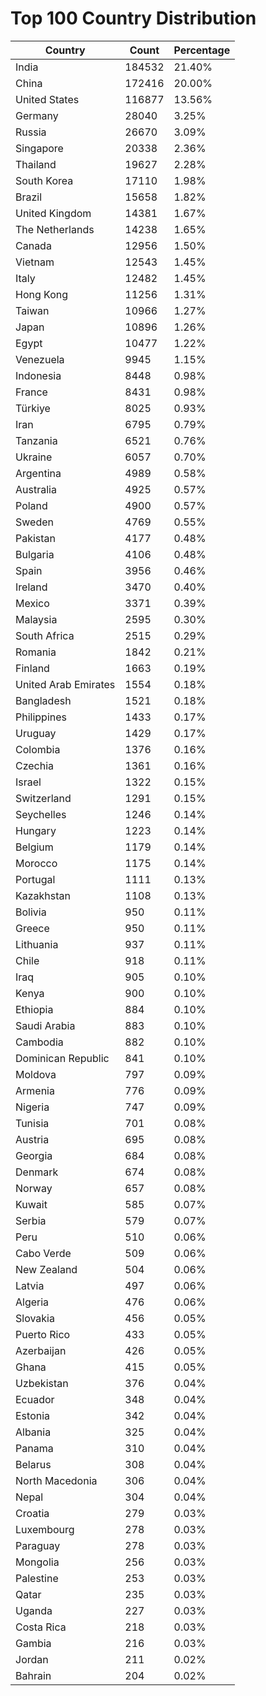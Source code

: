 # Top 100 Country Distribution
| Country | Count | Percentage |
|----|----|----|
| India | 184532 | 21.40% |
| China | 172416 | 20.00% |
| United States | 116877 | 13.56% |
| Germany | 28040 | 3.25% |
| Russia | 26670 | 3.09% |
| Singapore | 20338 | 2.36% |
| Thailand | 19627 | 2.28% |
| South Korea | 17110 | 1.98% |
| Brazil | 15658 | 1.82% |
| United Kingdom | 14381 | 1.67% |
| The Netherlands | 14238 | 1.65% |
| Canada | 12956 | 1.50% |
| Vietnam | 12543 | 1.45% |
| Italy | 12482 | 1.45% |
| Hong Kong | 11256 | 1.31% |
| Taiwan | 10966 | 1.27% |
| Japan | 10896 | 1.26% |
| Egypt | 10477 | 1.22% |
| Venezuela | 9945 | 1.15% |
| Indonesia | 8448 | 0.98% |
| France | 8431 | 0.98% |
| Türkiye | 8025 | 0.93% |
| Iran | 6795 | 0.79% |
| Tanzania | 6521 | 0.76% |
| Ukraine | 6057 | 0.70% |
| Argentina | 4989 | 0.58% |
| Australia | 4925 | 0.57% |
| Poland | 4900 | 0.57% |
| Sweden | 4769 | 0.55% |
| Pakistan | 4177 | 0.48% |
| Bulgaria | 4106 | 0.48% |
| Spain | 3956 | 0.46% |
| Ireland | 3470 | 0.40% |
| Mexico | 3371 | 0.39% |
| Malaysia | 2595 | 0.30% |
| South Africa | 2515 | 0.29% |
| Romania | 1842 | 0.21% |
| Finland | 1663 | 0.19% |
| United Arab Emirates | 1554 | 0.18% |
| Bangladesh | 1521 | 0.18% |
| Philippines | 1433 | 0.17% |
| Uruguay | 1429 | 0.17% |
| Colombia | 1376 | 0.16% |
| Czechia | 1361 | 0.16% |
| Israel | 1322 | 0.15% |
| Switzerland | 1291 | 0.15% |
| Seychelles | 1246 | 0.14% |
| Hungary | 1223 | 0.14% |
| Belgium | 1179 | 0.14% |
| Morocco | 1175 | 0.14% |
| Portugal | 1111 | 0.13% |
| Kazakhstan | 1108 | 0.13% |
| Bolivia | 950 | 0.11% |
| Greece | 950 | 0.11% |
| Lithuania | 937 | 0.11% |
| Chile | 918 | 0.11% |
| Iraq | 905 | 0.10% |
| Kenya | 900 | 0.10% |
| Ethiopia | 884 | 0.10% |
| Saudi Arabia | 883 | 0.10% |
| Cambodia | 882 | 0.10% |
| Dominican Republic | 841 | 0.10% |
| Moldova | 797 | 0.09% |
| Armenia | 776 | 0.09% |
| Nigeria | 747 | 0.09% |
| Tunisia | 701 | 0.08% |
| Austria | 695 | 0.08% |
| Georgia | 684 | 0.08% |
| Denmark | 674 | 0.08% |
| Norway | 657 | 0.08% |
| Kuwait | 585 | 0.07% |
| Serbia | 579 | 0.07% |
| Peru | 510 | 0.06% |
| Cabo Verde | 509 | 0.06% |
| New Zealand | 504 | 0.06% |
| Latvia | 497 | 0.06% |
| Algeria | 476 | 0.06% |
| Slovakia | 456 | 0.05% |
| Puerto Rico | 433 | 0.05% |
| Azerbaijan | 426 | 0.05% |
| Ghana | 415 | 0.05% |
| Uzbekistan | 376 | 0.04% |
| Ecuador | 348 | 0.04% |
| Estonia | 342 | 0.04% |
| Albania | 325 | 0.04% |
| Panama | 310 | 0.04% |
| Belarus | 308 | 0.04% |
| North Macedonia | 306 | 0.04% |
| Nepal | 304 | 0.04% |
| Croatia | 279 | 0.03% |
| Luxembourg | 278 | 0.03% |
| Paraguay | 278 | 0.03% |
| Mongolia | 256 | 0.03% |
| Palestine | 253 | 0.03% |
| Qatar | 235 | 0.03% |
| Uganda | 227 | 0.03% |
| Costa Rica | 218 | 0.03% |
| Gambia | 216 | 0.03% |
| Jordan | 211 | 0.02% |
| Bahrain | 204 | 0.02% |
